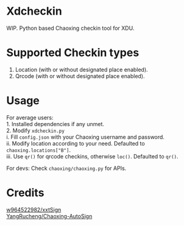 # Xdcheckin
WIP.
Python based Chaoxing checkin tool for XDU.

# Supported Checkin types
1. Location (with or without designated place enabled). <br>
2. Qrcode (with or without designated place enabled).

# Usage
For average users: <br>
    1. Installed dependencies if any unmet. <br>
    2. Modify ```xdcheckin.py``` <br>
          i. Fill ```config.json``` with your Chaoxing username and password. <br>
         ii. Modify location according to your need. Defaulted to ```chaoxing.locations["B"]```. <br>
        iii. Use ```qr()``` for qrcode checkins, otherwise ```loc()```. Defaulted to ```qr()```. <br>

For devs:
    Check ```chaoxing/chaoxing.py``` for APIs.

# Credits
[w964522982/xxtSign](https://github.com/w964522982/xxtSign) <br>
[YangRucheng/Chaoxing-AutoSign](https://github.com/YangRucheng/Chaoxing-AutoSign)
